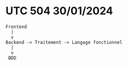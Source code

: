 # UTC 504 30/01/2024


```
Frontend
  |
  v
Backend -> Traitement -> Langage fonctionnel
  |
  v
 BDD
```

